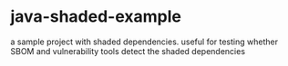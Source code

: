 # java-shaded-example
a sample project with shaded dependencies.  useful for testing whether SBOM and vulnerability tools detect the shaded dependencies
